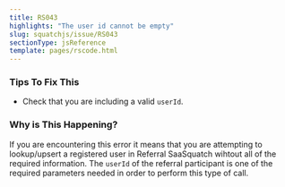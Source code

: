 ```yaml
---
title: RS043
highlights: "The user id cannot be empty"
slug: squatchjs/issue/RS043
sectionType: jsReference
template: pages/rscode.html
---
```


### Tips To Fix This

 - Check that you are including a valid `userId`.

### Why is This Happening?

If you are encountering this error it means that you are attempting to lookup/upsert a registered user in Referral SaaSquatch wihtout all of the required information. The `userId` of the referral participant is one of the required parameters needed in order to perform this type of call.